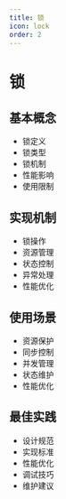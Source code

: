 ```yaml
---
title: 锁
icon: lock
order: 2
---
```


# 锁

## 基本概念
- 锁定义
- 锁类型
- 锁机制
- 性能影响
- 使用限制

## 实现机制
- 锁操作
- 资源管理
- 状态控制
- 异常处理
- 性能优化

## 使用场景
- 资源保护
- 同步控制
- 并发管理
- 状态维护
- 性能优化

## 最佳实践
- 设计规范
- 实现标准
- 性能优化
- 调试技巧
- 维护建议
